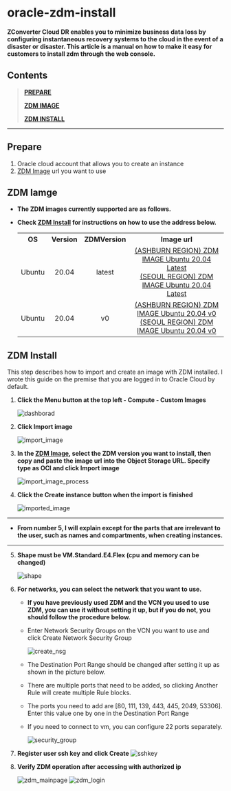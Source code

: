 # oracle-zdm-install
**ZConverter Cloud DR enables you to minimize business data loss by configuring instantaneous recovery systems to the cloud in the event of a disaster or disaster. This article is a manual on how to make it easy for customers to install zdm through the web console.**

## Contents
> **[PREPARE](#prepare)**
> 
> **[ZDM IMAGE](#zdm-iamge)**
> 
> **[ZDM INSTALL](#zdm-install)**
---

## Prepare
1. Oracle cloud account that allows you to create an instance
2. [ZDM Image](#zdm-iamge) url you want to use

## ZDM Iamge

   - **The ZDM images currently supported are as follows.**
   - **Check [ZDM Install](#zdm-install) for instructions on how to use the address below.**

        <table>
        <tr>
            <th style="text-align:center">OS</th>
            <th style="text-align:center">Version</th>
            <th style="text-align:center">ZDMVersion</th>
            <th style="text-align:center">Image url</th>
        </tr>
        <tr>
            <td style="text-align:center">Ubuntu</td>
            <td style="text-align:center">20.04</td>
            <td style="text-align:center">latest</td>
            <td style="text-align:center" rowspan="2">
            <a href="https://objectstorage.ap-seoul-1.oraclecloud.com/p/ppovzltxdd7c00VBfLiDOppOmQzr5vAy7sIOF41_WPJFC6eQfUGAcd8quGx6PZfM/n/idffti7li8cs/b/_image/o/ZDM/ubuntu/20.04/zdm_latest">(ASHBURN REGION) ZDM IMAGE Ubuntu 20.04 Latest<br></a>
            <a href="https://objectstorage.us-ashburn-1.oraclecloud.com/p/fe4t-3LPvsmHCHwV1TMvQGkqELC_pmuTjVVcXuw-9ed4ZoqxMx1ADhqfDejXiEUN/n/idffti7li8cs/b/_image/o/ZDM/ubuntu/20.04/zdm_latest">(SEOUL REGION) ZDM IMAGE Ubuntu 20.04 Latest</a>
            </td>
        </tr>
        <tr></tr>
        <tr>
            <td style="text-align:center">Ubuntu</td>
            <td style="text-align:center">20.04</td>
            <td style="text-align:center">v0</td>
            <td style="text-align:center" rowspan="2">
            <a href="https://objectstorage.ap-seoul-1.oraclecloud.com/p/ppovzltxdd7c00VBfLiDOppOmQzr5vAy7sIOF41_WPJFC6eQfUGAcd8quGx6PZfM/n/idffti7li8cs/b/_image/o/ZDM/ubuntu/20.04/zdm_v0">(ASHBURN REGION) ZDM IMAGE Ubuntu 20.04 v0<br></a>
            <a href="https://objectstorage.us-ashburn-1.oraclecloud.com/p/fe4t-3LPvsmHCHwV1TMvQGkqELC_pmuTjVVcXuw-9ed4ZoqxMx1ADhqfDejXiEUN/n/idffti7li8cs/b/_image/o/ZDM/ubuntu/20.04/zdm_v0">(SEOUL REGION) ZDM IMAGE Ubuntu 20.04 v0</a>
            </td>
        </tr>
        <tr></tr>
        </table>

## ZDM Install
   This step describes how to import and create an image with ZDM installed. I wrote this guide on the premise that you are logged in to Oracle Cloud by default.

1. **Click the Menu button at the top left - Compute - Custom Images**

    ![dashborad](./images/dashborad.png) 

2. **Click Import image**

    ![import_image](./images/import_image.png)

3. **In the [ZDM Image](#zdm-iamge), select the ZDM version you want to install, then copy and paste the image url into the Object Storage URL. Specify type as OCI and click Import image**

    ![import_image_process](./images/import_image_process.png)

4. **Click the Create instance button when the import is finished**

    ![imported_image](./images/imported_image.png)

---
- **From number 5, I will explain except for the parts that are irrelevant to the user, such as names and compartments, when creating instances.**
---

5. **Shape must be VM.Standard.E4.Flex (cpu and memory can be changed)**

    ![shape](./images/shape.png)

6. **For networks, you can select the network that you want to use.**
    - **If you have previously used ZDM and the VCN you used to use ZDM, you can use it without setting it up, but if you do not, you should follow the procedure below.**
    - Enter Network Security Groups on the VCN you want to use and click Create Network Security Group

        ![create_nsg](./images/create_nsg.png)

    - The Destination Port Range should be changed after setting it up as shown in the picture below.
    - There are multiple ports that need to be added, so clicking Another Rule will create multiple Rule blocks.
    - The ports you need to add are [80, 111, 139, 443, 445, 2049, 53306]. Enter this value one by one in the Destination Port Range
    - If you need to connect to vm, you can configure 22 ports separately.

        ![security_group](./images/security_group.png)

7. **Register user ssh key and click Create**
    ![sshkey](./images/sshkey.png)

8. **Verify ZDM operation after accessing with authorized ip**

    ![zdm_mainpage](https://raw.githubusercontent.com/ZConverter/oracle-auto-zdm-versioning/createKey/images/zdm_mainpage.png)
    ![zdm_login](https://raw.githubusercontent.com/ZConverter/oracle-auto-zdm-versioning/createKey/images/zdm_login.png)